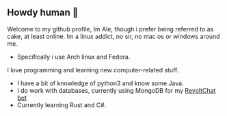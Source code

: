 ## Howdy human 👋
Welcome to my github profile, Im Ale, though i prefer being referred to as cake, at least online.
Im a linux addict, no sir, no mac os or windows around me.
- Specifically i use Arch linux and Fedora.

I love programming and learning new computer-related stuff.
- I have a bit of knowledge of python3 and know some Java.
- I do work with databases, currently using MongoDB for my [RevoltChat bot](https://github.com/SingleSlice/Cakebot-Revolt)
- Currently learning Rust and C#.
